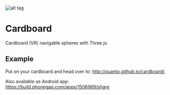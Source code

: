 ![alt tag](https://raw.githubusercontent.com/quanto/cardboard/master/icon.png)

# Cardboard
Cardboard (VR) navigable spheres with Three.js.

## Example
Put on your cardboard and head over to: http://quanto.github.io/cardboard/.

Also available as Android app:
https://build.phonegap.com/apps/1506969/share
